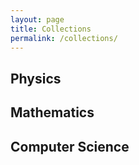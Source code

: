 ```yaml
---
layout: page
title: Collections
permalink: /collections/
---
```


## Physics

## Mathematics

## Computer Science
